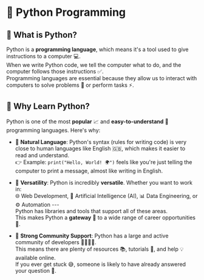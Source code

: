 # 🐍 Python Programming

## 🤔 What is Python?

Python is a **programming language**, which means it's a tool used to
give instructions to a computer 💻.\
When we write Python code, we tell the computer what to do, and the
computer follows those instructions ✅.\
Programming languages are essential because they allow us to interact
with computers to solve problems 🧩 or perform tasks ⚡.

## 🌟 Why Learn Python?

Python is one of the most **popular** 📈 and **easy-to-understand** 🧠
programming languages. Here's why:

-   📝 **Natural Language**: Python's syntax (rules for writing code) is
    very close to human languages like English 🇬🇧, which makes it easier
    to read and understand.\
    👉 Example: `print("Hello, World! 🌍")` feels like you're just
    telling the computer to print a message, almost like writing in
    English.

-   🔧 **Versatility**: Python is incredibly **versatile**. Whether you
    want to work in:\
    🌐 Web Development, 🤖 Artificial Intelligence (AI), 📊 Data
    Engineering, or ⚙️ Automation ---\
    Python has libraries and tools that support all of these areas.\
    This makes Python a **gateway** 🔑 to a wide range of career
    opportunities 💼.

-   🤝 **Strong Community Support**: Python has a large and active
    community of developers 👩‍💻👨‍💻.\
    This means there are plenty of resources 📚, tutorials 🎥, and help
    💡 available online.\
    If you ever get stuck 😅, someone is likely to have already answered
    your question 🙌.
